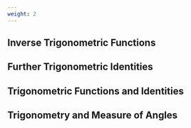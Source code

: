 ```yaml
---
weight: 2
---
```


## Inverse Trigonometric Functions

## Further Trigonometric Identities

## Trigonometric Functions and Identities

## Trigonometry and Measure of Angles